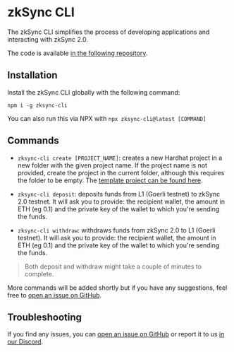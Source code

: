 # zkSync CLI

The zkSync CLI simplifies the process of developing applications and interacting with zkSync 2.0.

The code is available [in the following repository](https://github.com/matter-labs/zksync-cli).

<TocHeader />
<TOC class="table-of-contents" :include-level="[2,3]" />

## Installation

Install the zkSync CLI globally with the following command:

```
npm i -g zksync-cli
```

You can also run this via NPX with `npx zksync-cli@latest [COMMAND]`

## Commands

- `zksync-cli create [PROJECT_NAME]`: creates a new Hardhat project in a new folder with the given project name. If the project name is not provided, create the project in the current folder, although this requires the folder to be empty. The [template project can be found here](https://github.com/matter-labs/zksync-hardhat-template).

- `zksync-cli deposit`: deposits funds from L1 (Goerli testnet) to zkSync 2.0 testnet. It will ask you to provide: the recipient wallet, the amount in ETH (eg 0.1) and the private key of the wallet to which you're sending the funds.

- `zksync-cli withdraw`: withdraws funds from zkSync 2.0 to L1 (Goerli testnet). It will ask you to provide: the recipient wallet, the amount in ETH (eg 0.1) and the private key of the wallet to which you're sending the funds.

> Both deposit and withdraw might take a couple of minutes to complete.

More commands will be added shortly but if you have any suggestions, feel free to [open an issue on GitHub](https://github.com/matter-labs/zksync-cli/issues/new).

## Troubleshooting

If you find any issues, you can [open an issue on GitHub](https://github.com/matter-labs/zksync-cli/issues/new) or report it to us [in our Discord](https://join.zksync.dev/).
